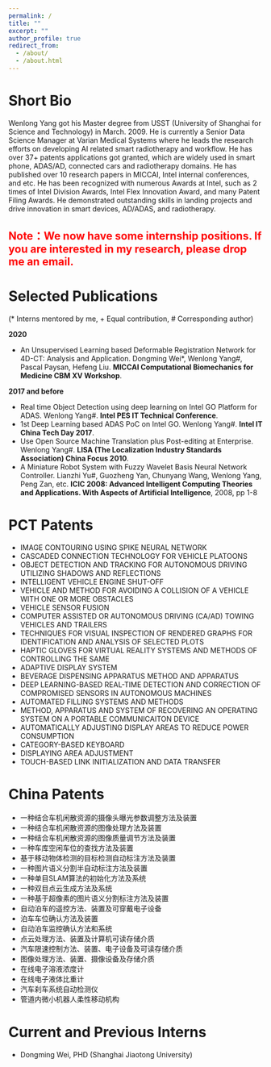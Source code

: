 ```yaml
---
permalink: /
title: ""
excerpt: ""
author_profile: true
redirect_from: 
  - /about/
  - /about.html
---
```


Short Bio
=====

Wenlong Yang got his Master degree from USST (University of Shanghai for Science and Technology) in March. 2009. He is currently a Senior Data Science Manager at Varian Medical Systems where he leads the research efforts on developing AI related smart radiotherapy and workflow. He has over 37+ patents applications got granted, which are widely used in smart phone, ADAS/AD, connected cars and radiotherapy domains. He has published over 10 research papers in MICCAI, Intel internal conferences, and etc. He has been recognized with numerous Awards at Intel, such as 2 times of Intel Division Awards, Intel Flex Innovation Award, and many Patent Filing Awards. He demonstrated outstanding skills in landing projects and drive innovation in smart devices, AD/ADAS, and radiotherapy. 

<font color="red">**Note**：We now have some internship positions. If you are interested in my research, please drop me an email. </font> 
---

Selected Publications
=====

(\* Interns mentored by me, \+ Equal contribution, \# Corresponding author)

**2020**

+  An Unsupervised Learning based Deformable Registration Network for 4D-CT: Analysis and Application. Dongming Wei\*, Wenlong Yang\#, Pascal Paysan, Hefeng Liu. **MICCAI Computational Biomechanics for Medicine CBM XV Workshop**.


**2017 and before**

+ Real time Object Detection using deep learning on Intel GO Platform for ADAS. Wenlong Yang\#. **Intel PES IT Technical Conference**.
+ 1st Deep Learning based ADAS PoC on Intel GO. Wenlong Yang\#. **Intel IT China Tech Day 2017**.
+ Use Open Source Machine Translation plus Post-editing at Enterprise. Wenlong Yang\#. **LISA (The Localization Industry Standards Association) China Focus 2010**.
+ A Miniature Robot System with Fuzzy Wavelet Basis Neural Network Controller. Lianzhi Yu\#, Guozheng Yan, Chunyang Wang, Wenlong Yang, Peng Zan, etc. **ICIC 2008: Advanced Intelligent Computing Theories and Applications. With Aspects of Artificial Intelligence**, 2008, pp 1-8

PCT Patents
=====

+	IMAGE CONTOURING USING SPIKE NEURAL NETWORK
+ CASCADED CONNECTION TECHNOLOGY FOR VEHICLE PLATOONS
+ OBJECT DETECTION AND TRACKING FOR AUTONOMOUS DRIVING UTILIZING SHADOWS AND REFLECTIONS
+ INTELLIGENT VEHICLE ENGINE SHUT-OFF
+ VEHICLE AND METHOD FOR AVOIDING A COLLISION OF A VEHICLE WITH ONE OR MORE OBSTACLES
+ VEHICLE SENSOR FUSION
+ COMPUTER ASSISTED OR AUTONOMOUS DRIVING (CA/AD) TOWING VEHICLES AND TRAILERS
+ TECHNIQUES FOR VISUAL INSPECTION OF RENDERED GRAPHS FOR IDENTIFICATION AND ANALYSIS OF SELECTED PLOTS
+ HAPTIC GLOVES FOR VIRTUAL REALITY SYSTEMS AND METHODS OF CONTROLLING THE SAME
+ ADAPTIVE DISPLAY SYSTEM
+ BEVERAGE DISPENSING APPARATUS METHOD AND APPARATUS
+ DEEP LEARNING-BASED REAL-TIME DETECTION AND CORRECTION OF COMPROMISED SENSORS IN AUTONOMOUS MACHINES
+ AUTOMATED FILLING SYSTEMS AND METHODS
+ METHOD, APPARATUS AND SYSTEM OF RECOVERING AN OPERATING SYSTEM ON A PORTABLE COMMUNICAITON DEVICE
+ AUTOMATICALLY ADJUSTING DISPLAY AREAS TO REDUCE POWER CONSUMPTION
+ CATEGORY-BASED KEYBOARD
+ DISPLAYING AREA ADJUSTMENT
+ TOUCH-BASED LINK INITIALIZATION AND DATA TRANSFER

China Patents
=====

+	一种结合车机闲散资源的摄像头曝光参数调整方法及装置
+	一种结合车机闲散资源的图像处理方法及装置 
+	一种结合车机闲散资源的图像质量调节方法及装置
+	一种车库空闲车位的查找方法及装置
+	基于移动物体检测的目标检测自动标注方法及装置
+	一种图片语义分割半自动标注方法及装置
+	一种单目SLAM算法的初始化方法及系统
+	一种双目点云生成方法及系统
+	一种基于超像素的图片语义分割标注方法及装置
+	自动泊车的遥控方法、装置及可穿戴电子设备
+	泊车车位确认方法及装置
+	自动泊车监控确认方法和系统
+	点云处理方法、装置及计算机可读存储介质
+	汽车限速控制方法、装置、电子设备及可读存储介质
+	图像处理方法、装置、摄像设备及存储介质
+	在线电子溶液浓度计
+	在线电子液体比重计
+	汽车刹车系统自动检测仪
+	管道内微小机器人柔性移动机构

Current and Previous Interns
=====

+ Dongming Wei, PHD (Shanghai Jiaotong University) 


